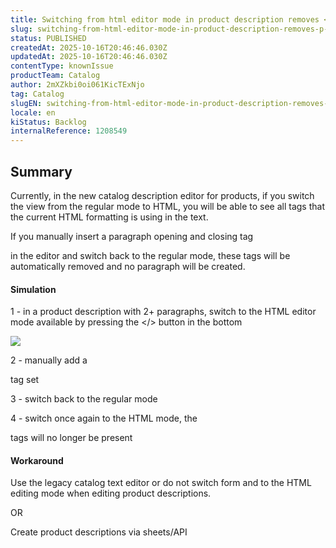```yaml
---
title: Switching from html editor mode in product description removes <p> tags
slug: switching-from-html-editor-mode-in-product-description-removes-p-tags
status: PUBLISHED
createdAt: 2025-10-16T20:46:46.030Z
updatedAt: 2025-10-16T20:46:46.030Z
contentType: knownIssue
productTeam: Catalog
author: 2mXZkbi0oi061KicTExNjo
tag: Catalog
slugEN: switching-from-html-editor-mode-in-product-description-removes-p-tags
locale: en
kiStatus: Backlog
internalReference: 1208549
---
```


## Summary


Currently, in the new catalog description editor for products, if you switch the view from the regular mode to HTML, you will be able to see all tags that the current HTML formatting is using in the text.

If you manually insert a paragraph opening and closing tag <p></p> in the editor and switch back to the regular mode, these tags will be automatically removed and no paragraph will be created.


#### Simulation


1 - in a product description with 2+ paragraphs, switch to the HTML editor mode available by pressing the </> button in the bottom

 ![](https://vtexhelp.zendesk.com/attachments/token/4WtexfuFAhq9kNA6yCac7kXeS/?name=image.png)

2 - manually add a <p> </p> tag set

3 - switch back to the regular mode

4 - switch once again to the HTML mode, the <p> tags will no longer be present


#### Workaround


Use the legacy catalog text editor or do not switch form and to the HTML editing mode when editing product descriptions.

OR

Create product descriptions via sheets/API



